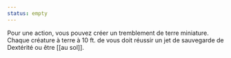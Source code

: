 ```yaml
---
status: empty
---
```

Pour une action, vous pouvez créer un tremblement de terre miniature. Chaque créature à terre à 10 ft. de vous doit réussir un jet de sauvegarde de Dextérité ou être [[au sol]].